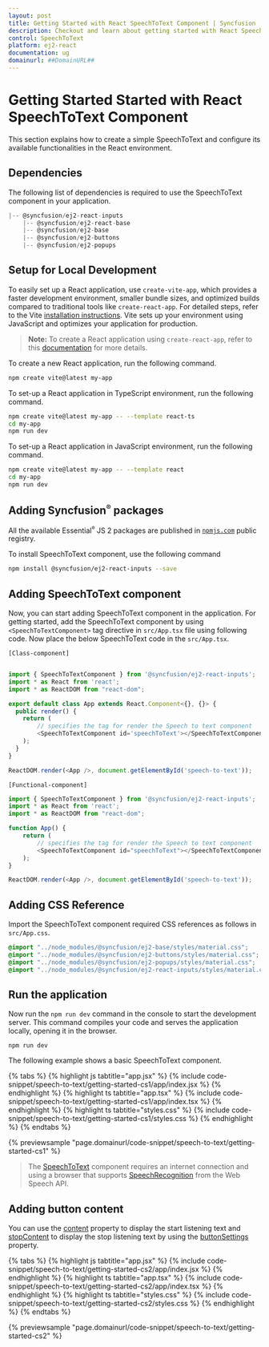 ```yaml
---
layout: post
title: Getting Started with React SpeechToText Component | Syncfusion
description: Checkout and learn about getting started with React SpeechToText component of Syncfusion Essential JS 2 and more details.
control: SpeechToText
platform: ej2-react
documentation: ug
domainurl: ##DomainURL##
---
```


# Getting Started Started with React SpeechToText Component

This section explains how to create a simple SpeechToText and configure its available functionalities in the React environment.

## Dependencies

The following list of dependencies is required to use the SpeechToText component in your application.

```js
|-- @syncfusion/ej2-react-inputs
    |-- @syncfusion/ej2-react-base
    |-- @syncfusion/ej2-base
    |-- @syncfusion/ej2-buttons
    |-- @syncfusion/ej2-popups
```

## Setup for Local Development

To easily set up a React application, use `create-vite-app`, which provides a faster development environment, smaller bundle sizes, and optimized builds compared to traditional tools like `create-react-app`. For detailed steps, refer to the Vite [installation instructions](https://vitejs.dev/guide/). Vite sets up your environment using JavaScript and optimizes your application for production.

> **Note:**  To create a React application using `create-react-app`, refer to this [documentation](https://ej2.syncfusion.com/react/documentation/getting-started/create-app) for more details.

To create a new React application, run the following command.

```bash
npm create vite@latest my-app
```
To set-up a React application in TypeScript environment, run the following command.

```bash
npm create vite@latest my-app -- --template react-ts
cd my-app
npm run dev
```
To set-up a React application in JavaScript environment, run the following command.

```bash
npm create vite@latest my-app -- --template react
cd my-app
npm run dev
```


## Adding Syncfusion<sup style="font-size:70%">&reg;</sup> packages

All the available Essential<sup style="font-size:70%">&reg;</sup> JS 2 packages are published in [`npmjs.com`](https://www.npmjs.com/~syncfusionorg) public registry.

To install SpeechToText component, use the following command

```bash
npm install @syncfusion/ej2-react-inputs --save
```

## Adding SpeechToText component

Now, you can start adding SpeechToText component in the application. For getting started, add the SpeechToText component by using `<SpeechToTextComponent>` tag directive in `src/App.tsx` file using following code. Now place the below SpeechToText code in the `src/App.tsx`.

`[Class-component]`

```ts

import { SpeechToTextComponent } from '@syncfusion/ej2-react-inputs';
import * as React from 'react';
import * as ReactDOM from "react-dom";

export default class App extends React.Component<{}, {}> {
  public render() {
    return (
        // specifies the tag for render the Speech to text component
        <SpeechToTextComponent id='speechToText'></SpeechToTextComponent>
    );
  }
}

ReactDOM.render(<App />, document.getElementById('speech-to-text'));
```

`[Functional-component]`

```ts
import { SpeechToTextComponent } from '@syncfusion/ej2-react-inputs';
import * as React from 'react';
import * as ReactDOM from "react-dom";

function App() {
    return (
        // specifies the tag for render the Speech to text component
        <SpeechToTextComponent id="speechToText"></SpeechToTextComponent>
    );
}

ReactDOM.render(<App />, document.getElementById('speech-to-text'));
```

## Adding CSS Reference

Import the SpeechToText component required CSS references as follows in `src/App.css`.

```css
@import "../node_modules/@syncfusion/ej2-base/styles/material.css";
@import "../node_modules/@syncfusion/ej2-buttons/styles/material.css";
@import "../node_modules/@syncfusion/ej2-popups/styles/material.css";
@import "../node_modules/@syncfusion/ej2-react-inputs/styles/material.css";
```
## Run the application

Now run the `npm run dev` command in the console to start the development server. This command compiles your code and serves the application locally, opening it in the browser.

```
npm run dev
```

The following example shows a basic SpeechToText component.

{% tabs %}
{% highlight js tabtitle="app.jsx" %}
{% include code-snippet/speech-to-text/getting-started-cs1/app/index.jsx %}
{% endhighlight %}
{% highlight ts tabtitle="app.tsx" %}
{% include code-snippet/speech-to-text/getting-started-cs1/app/index.tsx %}
{% endhighlight %}
{% highlight ts tabtitle="styles.css" %}
{% include code-snippet/speech-to-text/getting-started-cs1/styles.css %}
{% endhighlight %}
{% endtabs %}

 {% previewsample "page.domainurl/code-snippet/speech-to-text/getting-started-cs1" %}

> The [SpeechToText](../api/speech-to-text/) component requires an internet connection and using a browser that supports [SpeechRecognition](https://developer.mozilla.org/en-US/docs/Web/API/SpeechRecognition) from the Web Speech API.

 ## Adding button content

You can use the [content](../api/speech-to-text/buttonSettingsModel/#content) property to display the start listening text and [stopContent](../api/speech-to-text/buttonSettingsModel/#stopContent) to display the stop listening text by using the [buttonSettings](../api/speech-to-text/#buttonSettings) property.

{% tabs %}
{% highlight js tabtitle="app.jsx" %}
{% include code-snippet/speech-to-text/getting-started-cs2/app/index.jsx %}
{% endhighlight %}
{% highlight ts tabtitle="app.tsx" %}
{% include code-snippet/speech-to-text/getting-started-cs2/app/index.tsx %}
{% endhighlight %}
{% highlight ts tabtitle="styles.css" %}
{% include code-snippet/speech-to-text/getting-started-cs2/styles.css %}
{% endhighlight %}
{% endtabs %}

 {% previewsample "page.domainurl/code-snippet/speech-to-text/getting-started-cs2" %}
 